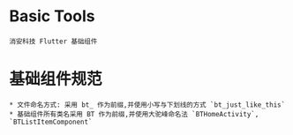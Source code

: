 # Basic Tools
    消安科技 Flutter 基础组件

# 基础组件规范
    * 文件命名方式: 采用 bt_ 作为前缀,并使用小写与下划线的方式 `bt_just_like_this`
    * 基础组件所有类名采用 BT 作为前缀,并使用大驼峰命名法 `BTHomeActivity`, `BTListItemComponent`